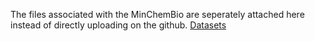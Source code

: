 The files associated with the MinChemBio are seperately attached here instead of directly uploading on the github.
[Datasets](https://pennstateoffice365-my.sharepoint.com/:f:/g/personal/mxa6082_psu_edu/EtcSXKX8ix9Kg4TlXtWkh6kByRAZ5b3k6JtLuH-oUadEiw?e=sSfGTF)
